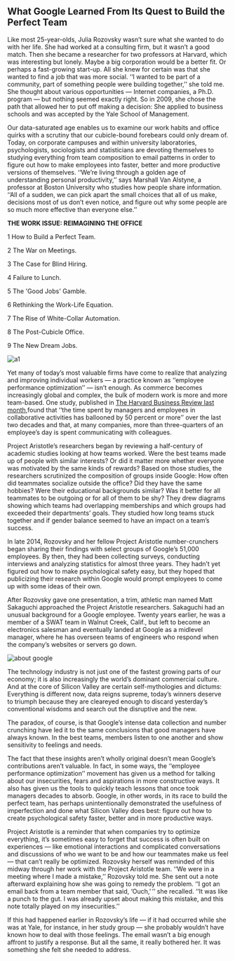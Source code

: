 ## What Google Learned From Its Quest to Build the Perfect Team

Like most 25-year-olds, Julia Rozovsky wasn’t sure what she wanted to do with her life. 
She had worked at a consulting firm, but it wasn’t a good match. 
Then she became a researcher for two professors at Harvard, which was interesting but lonely. 
Maybe a big corporation would be a better fit. 
Or perhaps a fast-growing start-up. 
All she knew for certain was that she wanted to find a job that was more social. ‘‘I wanted to be part of a community, part of something people were building together,’’ she told me. 
She thought about various opportunities — Internet companies, a Ph.D. program — but nothing seemed exactly right. 
So in 2009, she chose the path that allowed her to put off making a decision: She applied to business schools and was accepted by the Yale School of Management.


Our data-saturated age enables us to examine our work habits and office quirks with a scrutiny that our cubicle-bound forebears could only dream of. 
Today, on corporate campuses and within university laboratories, psychologists, sociologists and statisticians are devoting themselves to studying everything from team composition to email patterns in order to figure out how to make employees into faster, better and more productive versions of themselves. ‘‘We’re living through a golden age of understanding personal productivity,’’ says Marshall Van Alstyne, a professor at Boston University who studies how people share information. ‘‘All of a sudden, we can pick apart the small choices that all of us make, decisions most of us don’t even notice, and figure out why some people are so much more effective than everyone else.’’


__THE WORK ISSUE: REIMAGINING THE OFFICE__

1 How to Build a Perfect Team.

2 The War on Meetings.

3 The Case for Blind Hiring.

4 Failure to Lunch.

5 The 'Good Jobs' Gamble.

6 Rethinking the Work-Life Equation.

7 The Rise of White-Collar Automation.

8 The Post-Cubicle Office.

9 The New Dream Jobs.

![a1](https://static01.nyt.com/images/2016/02/28/magazine/28mag-teams2/28mag-teams2-superJumbo.jpg?quality=90&auto=webp)

Yet many of today’s most valuable firms have come to realize that analyzing and improving individual workers ­— a practice known as ‘‘employee performance optimization’’ — isn’t enough. As commerce becomes increasingly global and complex, the bulk of modern work is more and more team-based. One study, published in [The Harvard Business Review last month](https://hbr.org/2016/01/collaborative-overload),found that ‘‘the time spent by managers and employees in collaborative activities has ballooned by 50 percent or more’’ over the last two decades and that, at many companies, more than three-quarters of an employee’s day is spent communicating with colleagues.

Project Aristotle’s researchers began by reviewing a half-century of academic studies looking at how teams worked. 
Were the best teams made up of people with similar interests? Or did it matter more whether everyone was motivated by the same kinds of rewards? Based on those studies, the researchers scrutinized the composition of groups inside Google: How often did teammates socialize outside the office? Did they have the same hobbies? Were their educational backgrounds similar? Was it better for all teammates to be outgoing or for all of them to be shy? They drew diagrams showing which teams had overlapping memberships and which groups had exceeded their departments’ goals. 
They studied how long teams stuck together and if gender balance seemed to have an impact on a team’s success.


In late 2014, Rozovsky and her fellow Project Aristotle number-crunchers began sharing their findings with select groups of Google’s 51,000 employees. 
By then, they had been collecting surveys, conducting interviews and analyzing statistics for almost three years. They hadn’t yet figured out how to make psychological safety easy, but they hoped that publicizing their research within Google would prompt employees to come up with some ideas of their own.

After Rozovsky gave one presentation, a trim, athletic man named Matt Sakaguchi approached the Project Aristotle researchers. 
Sakaguchi had an unusual background for a Google employee. 
Twenty years earlier, he was a member of a SWAT team in Walnut Creek, Calif., but left to become an electronics salesman and eventually landed at Google as a midlevel manager, where he has overseen teams of engineers who respond when the company’s websites or servers go down.

![about google](https://static01.nyt.com/images/2016/02/28/magazine/28mag-teams3/28mag-teams3-superJumbo.jpg?quality=90&auto=webp)


The technology industry is not just one of the fastest growing parts of our economy; it is also increasingly the world’s dominant commercial culture. 
And at the core of Silicon Valley are certain self-mythologies and dictums: Everything is different now, data reigns supreme, today’s winners deserve to triumph because they are cleareyed enough to discard yesterday’s conventional wisdoms and search out the disruptive and the new.

The paradox, of course, is that Google’s intense data collection and number crunching have led it to the same conclusions that good managers have always known. 
In the best teams, members listen to one another and show sensitivity to feelings and needs.


The fact that these insights aren’t wholly original doesn’t mean Google’s contributions aren’t valuable. 
In fact, in some ways, the ‘‘employee performance optimization’’ movement has given us a method for talking about our insecurities, fears and aspirations in more constructive ways. 
It also has given us the tools to quickly teach lessons that once took managers decades to absorb. Google, in other words, in its race to build the perfect team, has perhaps unintentionally demonstrated the usefulness of imperfection and done what Silicon Valley does best: figure out how to create psychological safety faster, better and in more productive ways.

Project Aristotle is a reminder that when companies try to optimize everything, it’s sometimes easy to forget that success is often built on experiences — like emotional interactions and complicated conversations and discussions of who we want to be and how our teammates make us feel — that can’t really be optimized. 
Rozovsky herself was reminded of this midway through her work with the Project Aristotle team. ‘‘We were in a meeting where I made a mistake,’’ Rozovsky told me. 
She sent out a note afterward explaining how she was going to remedy the problem. ‘‘I got an email back from a team member that said, ‘Ouch,’ ’’ she recalled. ‘‘It was like a punch to the gut. 
I was already upset about making this mistake, and this note totally played on my insecurities.’’

If this had happened earlier in Rozovsky’s life — if it had occurred while she was at Yale, for instance, in her study group — she probably wouldn’t have known how to deal with those feelings. 
The email wasn’t a big enough affront to justify a response. 
But all the same, it really bothered her. 
It was something she felt she needed to address.